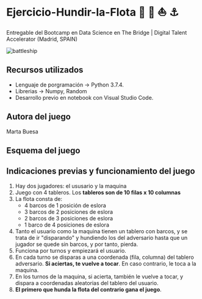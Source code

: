 # Ejercicio-Hundir-la-Flota  :ship: :speedboat: :boat: :anchor:
Entregable del Bootcamp en Data Science en The Bridge | Digital Talent Accelerator (Madrid, SPAIN)

![battleship](hundir-la-flota-juego-de-mesa.jpg)

## Recursos utilizados
- Lenguaje de porgramación -> Python 3.7.4.
- Librerias -> Numpy, Random
- Desarrollo previo en notebook con Visual Studio Code.


## Autora del juego
 Marta Buesa
 
 
## Esquema del juego


## Indicaciones previas y funcionamiento del juego

1. Hay dos jugadores: el ususario y la maquina
2. Juego con 4 tableros. Los **tableros son de 10 filas x 10 columnas** 
3. La flota consta de:
    * 4 barcos de 1 posición de eslora
    * 3 barcos de 2 posiciones de eslora
    * 2 barcos de 3 posiciones de eslora
    * 1 barco de 4 posiciones de eslora
4. Tanto el usuario como la maquina tienen un tablero con barcos, y se trata de ir "disparando" y hundiendo los del adversario hasta que un jugador se quede sin barcos, y por tanto, pierda.
5. Funciona por turnos y empiezará el usuario.
6. En cada turno se disparas a una coordenada (fila, columna) del tablero adversario. **Si aciertas, te vuelve a tocar**. En caso contrario, le toca a la maquina.
7. En los turnos de la maquina, si acierta, también le vuelve a tocar, y dispara a coordenadas aleatorias del tablero del usuario.
8. **El primero que hunda la flota del contrario gana el juego**.
